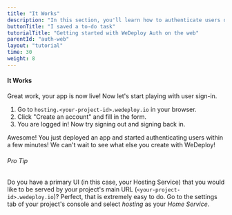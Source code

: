 ```yaml
---
title: "It Works"
description: "In this section, you'll learn how to authenticate users on the web using the WeDeploy API Client."
buttonTitle: "I saved a to-do task"
tutorialTitle: "Getting started with WeDeploy Auth on the web"
parentId: "auth-web"
layout: "tutorial"
time: 30
weight: 8
---
```


#### It Works

Great work, your app is now live! Now let's start playing with user sign-in.

1. Go to `hosting.<your-project-id>.wedeploy.io` in your browser.
2. Click "Create an account" and fill in the form.
3. You are logged in! Now try signing out and signing back in.

Awesome! You just deployed an app and started authenticating users within a few minutes! We can't wait to see what else you create with WeDeploy! 

<aside>

###### <span class="icon-16-star"></span> Pro Tip

Do you have a primary UI (in this case, your Hosting Service) that you would like to be served by your project's main URL (`<your-project-id>.wedeploy.io`)? Perfect, that is extremely easy to do. Go to the settings tab of your project's console and select _hosting_ as your _Home Service_.

</aside>
